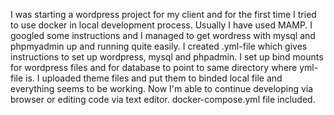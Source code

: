I was starting a wordpress project for my client and for the first time I tried to use docker in local development process. Usually I have used MAMP.
I googled some instructions and I managed to get wordress with mysql and phpmyadmin up and running quite easily.
 I created .yml-file which gives instructions to set up wordpress, mysql and phpadmin.
I set up bind mounts for wordpress files and for database to point to same directory where yml-file is. 
I uploaded theme files and put them to binded local file and everything seems to be working.
Now I'm able to continue developing via browser or editing code via text editor. 
docker-compose.yml file included.

